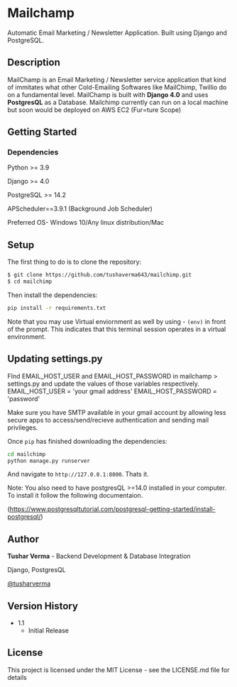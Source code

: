 # Mailchamp
Automatic Email Marketing / Newsletter Application. Built using Django and PostgreSQL.

## Description
MailChamp is an Email Marketing / Newsletter service application that kind of immitates what other Cold-Emailing Softwares like MailChimp, Twillio do on a fundamental level.
MailChamp is built with **Django 4.0** and uses **PostgresQL** as a Database.
Mailchimp currently can run on a local machine but soon would be deployed on AWS EC2 (Fur=ture Scope)

<!-- ![welcome Screen](assets/home1.jpg)
![Login Page](assets/login.jpg)
![Home](assets/home2.jpg) -->

## Getting Started
### Dependencies
Python >= 3.9

Django >= 4.0

PostgreSQL >= 14.2

APScheduler==3.9.1 (Background Job Scheduler)

Preferred OS- Windows 10/Any linux distribution/Mac

## Setup

The first thing to do is to clone the repository:

```sh
$ git clone https://github.com/tushaverma643/mailchimp.git
$ cd mailchimp
```
Then install the dependencies:

```sh
pip install -r requirements.txt
```
Note that you may use Virtual enviornment as well by using -  `(env)` in front of the prompt. This indicates that this terminal
session operates in a virtual environment.

## Updating settings.py

FInd EMAIL_HOST_USER and  EMAIL_HOST_PASSWORD in mailchamp > settings.py and update the values of those variables respectively.
EMAIL_HOST_USER = 'your gmail address'
EMAIL_HOST_PASSWORD = 'password'

Make sure you have SMTP available in your gmail account by allowing less secure apps to access/send/recieve authentication and sending mail privileges.


Once `pip` has finished downloading the dependencies:
```sh
cd mailchimp
python manage.py runserver
```
And navigate to `http://127.0.0.1:8000`.
Thats it.

Note: You also need to have postgresQL >=14.0  installed in your computer. To install it follow the following documentaion.

(https://www.postgresqltutorial.com/postgresql-getting-started/install-postgresql/)

## Author
**Tushar Verma**  - Backend Development & Database Integration

Django, PostgresQL

[@tusharverma](https://www.linkedin.com/in/tusharverma643/)

## Version History
* 1.1
    * Initial Release
 

## License

This project is licensed under the MIT License - see the LICENSE.md file for details


